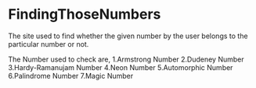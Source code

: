 # FindingThoseNumbers
The site used to find whether the given number by the user belongs to the particular number or not.

  The Number used to check are,
    1.Armstrong Number
    2.Dudeney Number
    3.Hardy-Ramanujam Number
    4.Neon Number
    5.Automorphic Number
    6.Palindrome Number
    7.Magic Number
